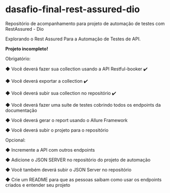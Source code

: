 # dasafio-final-rest-assured-dio
Repositório de acompanhamento para projeto de automação de testes com RestAssured - Dio

Explorando o Rest Assured Para a Automação de Testes de API.

**Projeto incompleto!**

Obrigatório:

◆ Você deverá fazer sua collection usando a API Restful-booker ✔️ 

◆ Você deverá exportar a collection ✔️ 

◆ Você deverá subir sua collection no repositório ✔️ 

◆ Você deverá fazer uma suíte de testes cobrindo todos os endpoints da documentação 

◆ Você deverá gerar o report usando o Allure Framework

◆ Você deverá subir o projeto para o repositório

Opcional: 

◆ Incremente a API com outros endpoints

◆ Adicione o JSON SERVER no repositório do projeto de automação

◆ Você também deverá subir o JSON Server no repositório

◆ Crie um README para que as pessoas saibam como usar os endpoints criados e entender seu projeto
